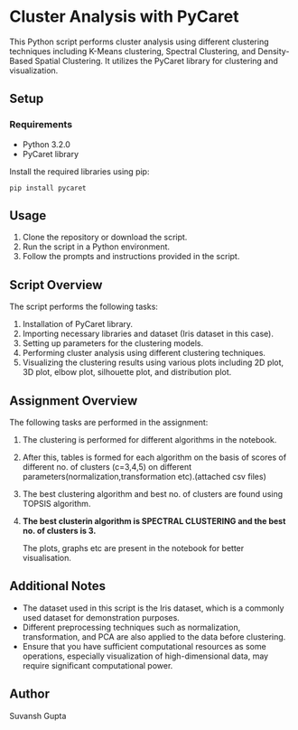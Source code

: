 # Cluster Analysis with PyCaret
This Python script performs cluster analysis using different clustering techniques including K-Means clustering, Spectral Clustering, and Density-Based Spatial Clustering. It utilizes the PyCaret library for clustering and visualization.

## Setup
### Requirements
* Python 3.2.0<br/>
* PyCaret library

Install the required libraries using pip:
```
pip install pycaret
```

## Usage

1. Clone the repository or download the script.
2. Run the script in a Python environment.
3. Follow the prompts and instructions provided in the script.

## Script Overview
The script performs the following tasks:

1. Installation of PyCaret library.
2. Importing necessary libraries and dataset (Iris dataset in this case).
3. Setting up parameters for the clustering models.
4. Performing cluster analysis using different clustering techniques.
5. Visualizing the clustering results using various plots including 2D plot, 3D plot, elbow plot, silhouette plot, and distribution plot.

## Assignment Overview
The following tasks are performed in the assignment:

1. The clustering is performed for different algorithms in the notebook.
2. After this, tables is formed for each algorithm on the basis of scores of different no. of clusters (c=3,4,5) on different parameters(normalization,transformation etc).(attached csv files)
3. The best clustering algorithm and best no. of clusters are found using TOPSIS algorithm.
4. **The best clusterin algorithm is SPECTRAL CLUSTERING and the best no. of clusters is 3.**

   The plots, graphs etc are present in the notebook for better visualisation.

## Additional Notes

* The dataset used in this script is the Iris dataset, which is a commonly used dataset for demonstration purposes.
* Different preprocessing techniques such as normalization, transformation, and PCA are also applied to the data before clustering.
* Ensure that you have sufficient computational resources as some operations, especially visualization of high-dimensional data, may require significant computational power.

## Author
Suvansh Gupta
